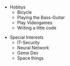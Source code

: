 - Hobbys
    - Bicycle
    - Playing the Bass-Guitar
    - Play Videogames 
    - Writing a little code

* Special Interests
    * IT-Security
    * Neural Network
    * Geme Dev
    * Space things
